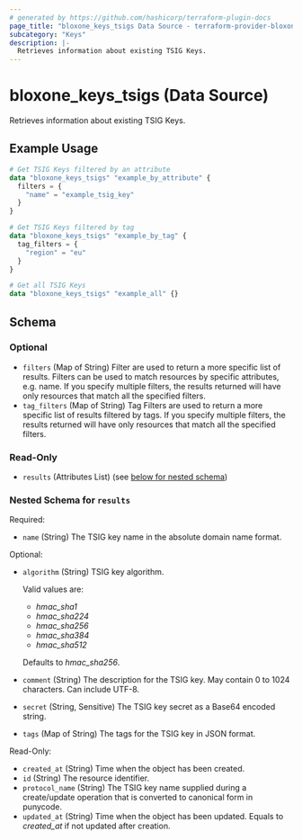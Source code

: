 ```yaml
---
# generated by https://github.com/hashicorp/terraform-plugin-docs
page_title: "bloxone_keys_tsigs Data Source - terraform-provider-bloxone"
subcategory: "Keys"
description: |-
  Retrieves information about existing TSIG Keys.
---
```


# bloxone_keys_tsigs (Data Source)

Retrieves information about existing TSIG Keys.

## Example Usage

```terraform
# Get TSIG Keys filtered by an attribute
data "bloxone_keys_tsigs" "example_by_attribute" {
  filters = {
    "name" = "example_tsig_key"
  }
}

# Get TSIG Keys filtered by tag
data "bloxone_keys_tsigs" "example_by_tag" {
  tag_filters = {
    "region" = "eu"
  }
}

# Get all TSIG Keys
data "bloxone_keys_tsigs" "example_all" {}
```

<!-- schema generated by tfplugindocs -->
## Schema

### Optional

- `filters` (Map of String) Filter are used to return a more specific list of results. Filters can be used to match resources by specific attributes, e.g. name. If you specify multiple filters, the results returned will have only resources that match all the specified filters.
- `tag_filters` (Map of String) Tag Filters are used to return a more specific list of results filtered by tags. If you specify multiple filters, the results returned will have only resources that match all the specified filters.

### Read-Only

- `results` (Attributes List) (see [below for nested schema](#nestedatt--results))

<a id="nestedatt--results"></a>
### Nested Schema for `results`

Required:

- `name` (String) The TSIG key name in the absolute domain name format.

Optional:

- `algorithm` (String) TSIG key algorithm.

  Valid values are:
  * _hmac_sha1_
  * _hmac_sha224_
  * _hmac_sha256_
  * _hmac_sha384_
  * _hmac_sha512_

  Defaults to _hmac_sha256_.
- `comment` (String) The description for the TSIG key. May contain 0 to 1024 characters. Can include UTF-8.
- `secret` (String, Sensitive) The TSIG key secret as a Base64 encoded string.
- `tags` (Map of String) The tags for the TSIG key in JSON format.

Read-Only:

- `created_at` (String) Time when the object has been created.
- `id` (String) The resource identifier.
- `protocol_name` (String) The TSIG key name supplied during a create/update operation that is converted to canonical form in punycode.
- `updated_at` (String) Time when the object has been updated. Equals to _created_at_ if not updated after creation.
